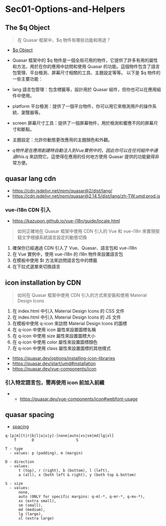# Sec01-Options-and-Helpers

## The $q Object

> 在 Quasar 框架中，$q 物件有哪些功能和用途？

- [$q Object](https://quasar.dev/options/the-q-object)
- Quasar 框架中的 $q 物件是一個全局可用的物件，它提供了許多有用的屬性和方法，用於在你的應用中訪問和使用 Quasar
  的功能。這個物件包含了語言包管理、平台檢測、屏幕尺寸相關的工具、主題設定等等。
  以下是 $q 物件的一些主要功能：

- lang 語言包管理：包含標籤等，設計用於 Quasar 組件，但你也可以在應用組件中使用。
- platform 平台檢測：提供了一個平台物件，你可以用它來檢測用戶的操作系統、瀏覽器等。
- screen 屏幕尺寸工具：提供了一個屏幕物件，用於檢測和響應不同的屏幕尺寸和斷點。
- 主題設定：允許你動態更改應用的主題顏色和外觀。
- $q 物件是在應用創建時自動注入到 Vue 實例中的，因此你可以在任何組件中通過 this.$q 來訪問它。這使得在應用的任何地方使用
  Quasar 提供的功能變得非常方便。

## quasar lang cdn

- https://cdn.jsdelivr.net/npm/quasar@2/dist/lang/
- https://cdn.jsdelivr.net/npm/quasar@2.14.5/dist/lang/zh-TW.umd.prod.js

### vue-i18n CDN 引入

- https://kazupon.github.io/vue-i18n/guide/locale.html

> 如何正確地在 Quasar 框架中使用 CDN 引入的 Vue 和 vue-i18n 來實現按鈕文字根據系統語言設定的動態切換

1. 確保你已經通過 CDN 引入了 Vue、Quasar、語言包和 vue-i18n
2. 在 Vue 實例中，使用 vue-i18n 的 i18n 物件來設置語言包
3. 在模板中使用 $t 方法來訪問語言包中的標籤
4. 在下拉式選單來切換語言

## icon installation by CDN

> 如何在 Quasar 框架中使用 CDN 引入的方式來安裝和使用 Material Design Icons

1. 在 index.html 中引入 Material Design Icons 的 CSS 文件
2. 在 index.html 中引入 Material Design Icons 的 JS 文件
3. 在模板中使用 q-icon 來訪問 Material Design Icons 的圖標
4. 在 q-icon 中使用 icon 屬性來設置圖標名稱
5. 在 q-icon 中使用 size 屬性來設置圖標大小
6. 在 q-icon 中使用 color 屬性來設置圖標顏色
7. 在 q-icon 中使用 class 屬性來設置圖標的其他樣式

- https://quasar.dev/options/installing-icon-libraries
- https://quasar.dev/start/umd#installation
- https://quasar.dev/vue-components/icon

### 引入特定語言包，需再使用 icon 前加入前綴

-
    - https://quasar.dev/vue-components/icon#webfont-usage

## quasar spacing

- [spacing](https://quasar.dev/style/spacing)

```
q-[p|m][t|r|b|l|a|x|y]-[none|auto|xs|sm|md|lg|xl]
    T       D                   S

T - type
  - values: p (padding), m (margin)

D - direction
  - values:
      t (top), r (right), b (bottom), l (left),
      a (all), x (both left & right), y (both top & bottom)

S - size
  - values:
      none,
      auto (ONLY for specific margins: q-ml-*, q-mr-*, q-mx-*),
      xs (extra small),
      sm (small),
      md (medium),
      lg (large),
      xl (extra large)
```